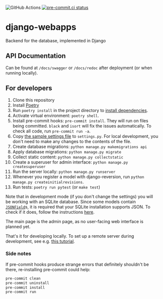 ![GitHub Actions](https://github.com/samanthasgroup/django-webapps/actions/workflows/main.yml/badge.svg)
[![pre-commit.ci status](https://results.pre-commit.ci/badge/github/samanthasgroup/django-webapps/master.svg)](https://results.pre-commit.ci/latest/github/samanthasgroup/django-webapps/master)

# django-webapps
Backend for the database, implemented in Django


## API Documentation
Can be found at `/docs/swagger` or `/docs/redoc` after deployment (or when running locally).

## For developers

1. Clone this repository
2. Install [Poetry](https://github.com/python-poetry/poetry)
3. Run `poetry install` in the project directory to [install dependencies](https://python-poetry.org/docs/basic-usage/#installing-dependencies).
4. Activate virtual environment: `poetry shell`.
5. Install pre-commit hooks: `pre-commit install`. They will run on files being committed. `black` and `isort` will fix the issues automatically. To check all code, run `pre-commit run -a`.
6. Copy [the sample settings file](django_webapps/settings.py) to `settings.py`. For local development, you don't need to make any changes to the contents of the file.
7. Create database migrations: `python manage.py makemigrations api`
8. Apply database migrations: `python manage.py migrate`
9. Collect static content: `python manage.py collectstatic`
10. Create a superuser for admin interface: `python manage.py createsuperuser`
11. Run the server locally: `python manage.py runserver`
12. Whenever you register a model with django-reversion, run `python manage.py createinitialrevisions`.
13. Run tests: `poetry run pytest` (or `make test`)

Note that in development mode (if you don't change the settings) you will be working with an SQLite database. Since some models contain [`JSONField`](https://docs.djangoproject.com/en/4.1/ref/models/fields/#django.db.models.JSONField)s, it is required that your SQLite installation supports JSON. To check if it does, follow the instructions [here](https://code.djangoproject.com/wiki/JSON1Extension).

The main page is the admin page, as no user-facing web interface is planned yet.

That's it for developing locally. To set up a remote server during development, see e.g. [this tutorial](https://www.digitalocean.com/community/tutorials/how-to-set-up-django-with-postgres-nginx-and-gunicorn-on-ubuntu-22-04).

### Side notes

If pre-commit hooks produce strange errors that definitely shouldn't be there, re-installing pre-commit could help:
```bash
pre-commit clean
pre-commit uninstall
pre-commit install
pre-commit run
```
